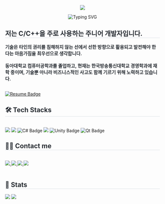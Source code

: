 <div align= "center">
    <img src="https://capsule-render.vercel.app/api?type=transparent&color=ffe14d&height=120&text=This%20is%20Kim%20Y.G'%20github%20profile.&animation=&fontColor=919191&fontSize=60" />
    </div>
    <!-- Typing SVG -->
<p align="center">
  <img src="https://readme-typing-svg.demolab.com/?lines=Welcome+to+my+GitHub+profile.;Crafting+Reliable+Embedded+Systems+with+C+++Linux&center=true&width=500&height=50" alt="Typing SVG" />
</p>
    <div style="text-align: left;"> 
    <h2 style="border-bottom: 1px solid #d8dee4; color: #282d33;"> 저는 C/C++을 주로 사용하는 주니어 개발자입니다. </h2>  
    <div style="font-weight: 700; font-size: 15px; text-align: left; color: #282d33;"> 기술은 타인의 권리를 침해하지 않는 선에서 선한 방향으로 활용되고 발전해야 한다는 마음가짐을 최우선으로 생각합니다.<br><br></li></li>동아대학교 컴퓨터공학과를 졸업하고, 현재는 한국방송통신대학교 경영학과에 재학 중이며, 기술뿐 아니라 비즈니스적인 사고도 함께 기르기 위해 노력하고 있습니다.</li></li> </div>
        <br>
        <p>
          <a href="https://dynamic-seagull.github.io/" target="_blank">
            <img src="https://img.shields.io/badge/Portfolio-View-blue?style=for-the-badge&logo=githubpages" alt="Resume Badge">
          </a>
        </p>
    </div>
    <div style="text-align: left;">
    <h2 style="border-bottom: 1px solid #d8dee4; color: #282d33;"> 🛠️ Tech Stacks </h2> <br> 
    <div style="margin: ; text-align: left;" "text-align: left;"> 
          <img src="https://img.shields.io/badge/C-A8B9CC?style=for-the-badge&logo=C&logoColor=white">
          <img src="https://img.shields.io/badge/C++-00599C?style=for-the-badge&logo=C%2B%2B&logoColor=white">
          <img src="https://img.shields.io/badge/C%23-239120?style=for-the-badge&logo=c-sharp&logoColor=white" alt="C# Badge"/>
          <img src="https://img.shields.io/badge/Linux-FCC624?style=for-the-badge&logo=Linux&logoColor=white">
          <img src="https://img.shields.io/badge/Unity-000000?style=for-the-badge&logo=unity&logoColor=white" alt="Unity Badge"/>
          <img src="https://img.shields.io/badge/Qt-41CD52?style=for-the-badge&logo=qt&logoColor=white" alt="Qt Badge"/>
          </div>
    </div>
    <div style="text-align: left;">
    <h2 style="border-bottom: 1px solid #d8dee4; color: #282d33;"> 🧑‍💻 Contact me </h2> <br> 
    <div style="text-align: left;"> <a href=https://blog.naver.com/yg7009](https://blog.naver.com/yg7009> <img src="https://img.shields.io/badge/Naver-03C75A?style=for-the-badge&logo=Naver&logoColor=white&link=https://blog.naver.com/yg7009](https://blog.naver.com/yg7009"> </a>
         <a href=https://dynamicseagull.tistory.com/> <img src="https://img.shields.io/badge/Tistory-000000?style=for-the-badge&logo=Tistory&logoColor=white&link=https://dynamicseagull.tistory.com/"> </a>
         <a href=mailto:cwoon1211@gmail.com> <img src="https://img.shields.io/badge/Gmail-EA4335?style=for-the-badge&logo=Gmail&logoColor=white&link=mailto:cwoon1211@gmail.com"> </a>
         <a href=https://www.instagram.com/yeongyeong_237/profilecard/?igsh=dzRxcHZkZDRiMmI0> <img src="https://img.shields.io/badge/Instagram-E4405F?style=for-the-badge&logo=Instagram&logoColor=white&link=https://www.instagram.com/yeongyeong_237/profilecard/?igsh=dzRxcHZkZDRiMmI0"> </a>
          </div>  <br> 
    <div style="text-align: left;">  </div> 
    </div>
    <div style="text-align: left;"> 
    <h2 style="border-bottom: 1px solid #d8dee4; color: #282d33;"> 🏅 Stats </h2> <div style="text-align: left;"> <img src="https://github-readme-stats.vercel.app/api?username=Dynamic-Seagull&bg_color=180,ffffff,00000000&title_color=000000&text_color=000000"
         /> <img src="https://github-readme-stats.vercel.app/api/top-langs/?username=Dynamic-Seagull&layout=compact&bg_color=180,ffffff,00000000&title_color=000000&text_color=000000"
           /> </div> 
    </div>
    
